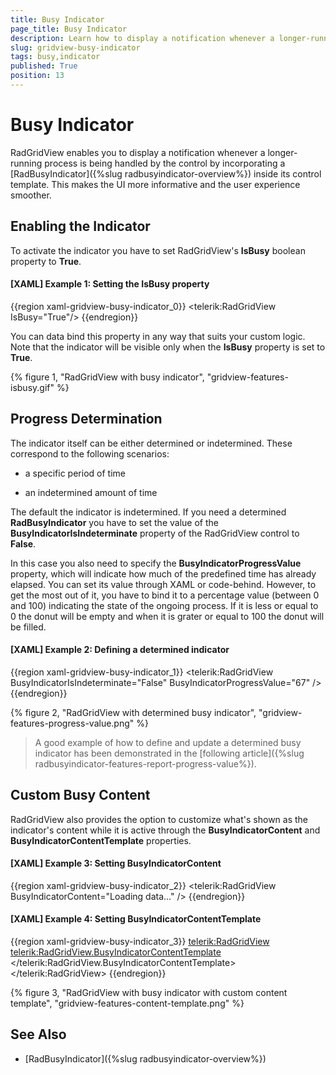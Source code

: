 ```yaml
---
title: Busy Indicator
page_title: Busy Indicator
description: Learn how to display a notification whenever a longer-running process is being handled by Telerik's {{ site.framework_name }} DataGrid by incorporating the RadBusyIndicator.
slug: gridview-busy-indicator
tags: busy,indicator
published: True
position: 13
---
```


# Busy Indicator

RadGridView enables you to display a notification whenever a longer-running process is being handled by the control by incorporating a [RadBusyIndicator]({%slug radbusyindicator-overview%}) inside its control template. This makes the UI more informative and the user experience smoother.

## Enabling the Indicator

To activate the indicator you have to set RadGridView's __IsBusy__ boolean property to __True__. 

#### __[XAML] Example 1: Setting the IsBusy property__

{{region xaml-gridview-busy-indicator_0}}
	<telerik:RadGridView IsBusy="True"/>
{{endregion}}

You can data bind this property in any way that suits your custom logic. Note that the indicator will be visible only when the __IsBusy__ property is set to __True__.

{% figure 1, "RadGridView with busy indicator", "gridview-features-isbusy.gif" %}

## Progress Determination

The indicator itself can be either determined or indetermined. These correspond to the following scenarios: 

* a specific period of time

* an indetermined amount of time

The default the indicator is indetermined. If you need a determined __RadBusyIndicator__ you have to set the value of the __BusyIndicatorIsIndeterminate__ property of the RadGridView control to __False__.

In this case you also need to specify the __BusyIndicatorProgressValue__ property, which will indicate how much of the predefined time has already elapsed. You can set its value through XAML or code-behind. However, to get the most out of it, you have to bind it to a percentage value (between 0 and 100) indicating the state of the ongoing process. If it is less or equal to 0 the donut will be empty and when it is grater or equal to 100 the donut will be filled.

#### __[XAML] Example 2: Defining a determined indicator__

{{region xaml-gridview-busy-indicator_1}}
	<telerik:RadGridView BusyIndicatorIsIndeterminate="False" BusyIndicatorProgressValue="67" />
{{endregion}}

{% figure 2, "RadGridView with determined busy indicator", "gridview-features-progress-value.png" %}

>A good example of how to define and update a determined busy indicator has been demonstrated in the [following article]({%slug radbusyindicator-features-report-progress-value%}).

## Custom Busy Content

RadGridView also provides the option to customize what's shown as the indicator's content while it is active through the __BusyIndicatorContent__ and __BusyIndicatorContentTemplate__ properties.

#### __[XAML] Example 3: Setting BusyIndicatorContent__

{{region xaml-gridview-busy-indicator_2}}
	<telerik:RadGridView BusyIndicatorContent="Loading data..." />
{{endregion}}

#### __[XAML] Example 4: Setting BusyIndicatorContentTemplate__

{{region xaml-gridview-busy-indicator_3}}
	<telerik:RadGridView>
        <telerik:RadGridView.BusyIndicatorContentTemplate>
            <DataTemplate>
                <StackPanel Orientation="Horizontal" DataContext="{Binding RelativeSource={RelativeSource AncestorType=telerik:RadGridView}}">
                    <TextBlock Text="Loading... " FontWeight="Bold" />
                    <TextBlock Text="{Binding BusyIndicatorProgressValue}" FontWeight="Bold" />
                    <TextBlock Text="%" FontWeight="Bold" />
                </StackPanel>
            </DataTemplate>
        </telerik:RadGridView.BusyIndicatorContentTemplate>
	</telerik:RadGridView>
{{endregion}}

{% figure 3, "RadGridView with busy indicator with custom content template", "gridview-features-content-template.png" %}

## See Also

* [RadBusyIndicator]({%slug radbusyindicator-overview%})